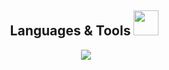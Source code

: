 <div align="center">
  <h2>Languages & Tools <img src="https://github.com/Anmol-Baranwal/Cool-GIFs-For-GitHub/assets/74038190/fa83eeb9-f4e2-4d85-93f0-688af11babf8" width="40">&nbsp;</h2>
  <img src="https://skillicons.dev/icons?i=vscode,python,django,html,css,git,github,docker,mysql,postgres,linux" />
</div>
